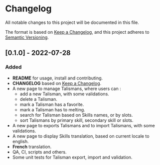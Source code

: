 # Changelog

All notable changes to this project will be documented in this file.

The format is based on [Keep a Changelog](https://keepachangelog.com/en/1.0.0/),
and this project adheres to [Semantic Versioning](https://semver.org/spec/v2.0.0.html).

## [0.1.0] - 2022-07-28

### Added

- **README** for usage, install and contributing.
- **CHANGELOG** based on [Keep a Changelog](https://keepachangelog.com/en/1.0.0/).
- A new page to manage Talismans, where users can :
  - add a new Talisman, with some validations.
  - delete a Talisman.
  - mark a Talisman has a favorite.
  - mark a Talisman has to melting.
  - search for Talisman based on Skills names, or by slots.
  - sort Talismans by primary skill, secondary skill or slots.
- A new page to exports Talismans and to import Talismans, with some validations.
- A new page to display Skills translation, based on current locale to english.
- **French** translation.
- QA, CI, scripts and others.
- Some unit tests for Talisman export, import and validation.

[Unreleased]: https://gitlab.com/sparda-of-nosgoth/mhrs-talismans-manager/-/compare/main...feat/0.1.0
